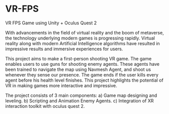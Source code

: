 # VR-FPS
VR FPS Game using Unity + Oculus Quest 2

With advancements in the field of virtual reality and the boom of metaverse, the technology underlying modern games is progressing rapidly. Virtual reality along with modern Artificial Intelligence algorithms have resulted in impressive results and immersive experiences for users.

This project aims to make a first-person shooting VR game. The game enables users to use guns for shooting enemy agents. These agents have been trained to navigate the map using Navmesh Agent, and shoot us whenever they sense our presence. The game ends if the user kills every agent before his health level finishes. This project highlights the potential of VR in making games more interactive and impressive.

The project consists of 3 main components: a) Game map designing and leveling. b) Scripting and Animation Enemy Agents. c) Integration of XR interaction toolkit with oculus quest 2.

